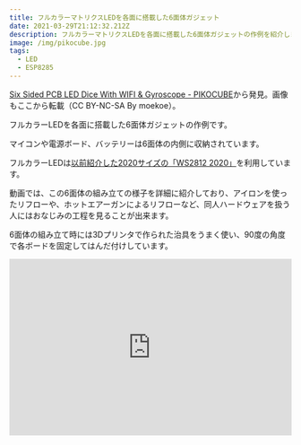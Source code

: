```yaml
---
title: フルカラーマトリクスLEDを各面に搭載した6面体ガジェット
date: 2021-03-29T21:12:32.212Z
description: フルカラーマトリクスLEDを各面に搭載した6面体ガジェットの作例を紹介します。
image: /img/pikocube.jpg
tags:
  - LED
  - ESP8285
---
```

[Six Sided PCB LED Dice With WIFI & Gyroscope - PIKOCUBE](https://www.instructables.com/Six-Sided-PCB-LED-Dice-With-WIFI-Gyroscope-PIKOCUB/)から発見。画像もここから転載（CC BY-NC-SA By moekoe）。

フルカラーLEDを各面に搭載した6面体ガジェットの作例です。

マイコンや電源ボード、バッテリーは6面体の内側に収納されています。

フルカラーLEDは[以前紹介した2020サイズの「WS2812 2020」](../../post/新部品小型のフルカラーled/)を利用しています。

動画では、この6面体の組み立ての様子を詳細に紹介しており、アイロンを使ったリフローや、ホットエアーガンによるリフローなど、同人ハードウェアを扱う人にはおなじみの工程を見ることが出来ます。

6面体の組み立て時には3Dプリンタで作られた治具をうまく使い、90度の角度で各ボードを固定してはんだ付けしています。

<iframe width="100%" height="315" src="https://www.youtube.com/embed/6NPTslF68Q0" title="YouTube video player" frameborder="0" allow="accelerometer; autoplay; clipboard-write; encrypted-media; gyroscope; picture-in-picture" allowfullscreen></iframe>
